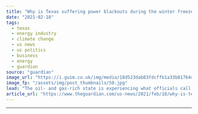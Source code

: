 ```yaml
---
title: "Why is Texas suffering power blackouts during the winter freeze?"
date: "2021-02-18"
tags: 
  - texas
  - energy industry
  - climate change
  - us news
  - us politics
  - business
  - energy
  - guardian
source: "guardian"
image_url: "https://i.guim.co.uk/img/media/18d523dab03fdcffb1a33b81764c526b030a01bd/0_196_4974_2986/master/4974.jpg?width=460&quality=85&auto=format&fit=max&s=c9e21a4eb89e1e3469bee2a65e8d8e05"
image_fp: "/assets/img/post_thumbnails/50.jpg"
lead: "The oil- and gas-rich state is experiencing what officials call a ‘total failure’ of its electricity infrastructureMillions of people in Texas have spent days in below-freezing temperatures without power in what officials have called a “total failure..."
article_url: "https://www.theguardian.com/us-news/2021/feb/18/why-is-texas-suffering-power-blackouts-during-the-winter-freeze"
---
```


---

